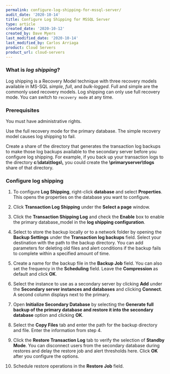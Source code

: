 ```yaml
---
permalink: configure-log-shipping-for-mssql-server/
audit_date: '2020-10-14'
title: Configure Log Shipping for MSSQL Server
type: article
created_date: '2020-10-12'
created_by: Dave Myers
last_modified_date: '2020-10-14'
last_modified_by: Carlos Arriaga
product: Cloud Servers
product_url: cloud-servers
---
```


### What is *log shipping*?

Log shipping is a Recovery Model technique with three recovery models available in MS-SQL *simple*, *full*,
and *bulk-logged*. Full and simple are the commonly used recovery models. Log shipping can only use
full recovery mode. You can switch to `recovery mode` at any time. 

### Prerequisites

You must have administrative rights.

Use the full recovery mode for the primary database. The simple recovery model causes log shipping to fail.

Create a share of the directory that generates the transaction log backups to make those log backups available
to the secondary server before you configure log shipping. For example, if you back up your transaction logs to
the directory **c:\\data\\tlogs\\**, you could create the **\\primaryserver\\tlogs** share of that directory.

### Configure log shipping

1. To configure **Log Shipping**, right-click **database** and select **Properties**. This opens the properties
on the database you want to configure. 

2. Click **Transaction Log Shipping** under the **Select a page** window.

3. Click the **Transaction Shipping Log** and check the **Enable** box to enable the primary database_model in
the **log shipping configuration**.

4. Select to store the backup locally or to a network folder by opening the **Backup Settings** under the **Transaction log backups** field. Select your destination with the path to the backup directory. You can add parameters for deleting old files and alert conditions if the backup fails to complete within a specified amount of time. 

5. Create a name for the backup file in the **Backup Job** field. You can also set the frequency in the **Scheduling** field. Leave the **Compression** as default and click **OK**.

6. Select the instance to use as a secondary server by clicking **Add** under the **Secondary server instances and databases** and clicking **Connect**. A second column displays next to the primary.

7. Open **Initialize Secondary Database** by selecting the **Generate full backup of the primary database and restore it into the secondary database** option and clicking **OK**. 

8. Select the **Copy Files** tab and enter the path for the backup directory and file. Enter the information from step 4.

9. Click the **Restore Transaction Log** tab to verify the selection of **Standby Mode**. You can disconnect users from the secondary database during restores and delay the restore job and alert thresholds here. Click **OK** after you configure the options.

10. Schedule restore operations in the **Restore Job** field.
